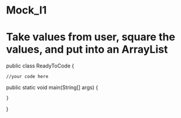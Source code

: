 # Mock_I1


# Take  values from user, square the values, and put into an ArrayList


public class ReadyToCode {


    //your code here



  public static void main(String[] args) {



    }


  }

